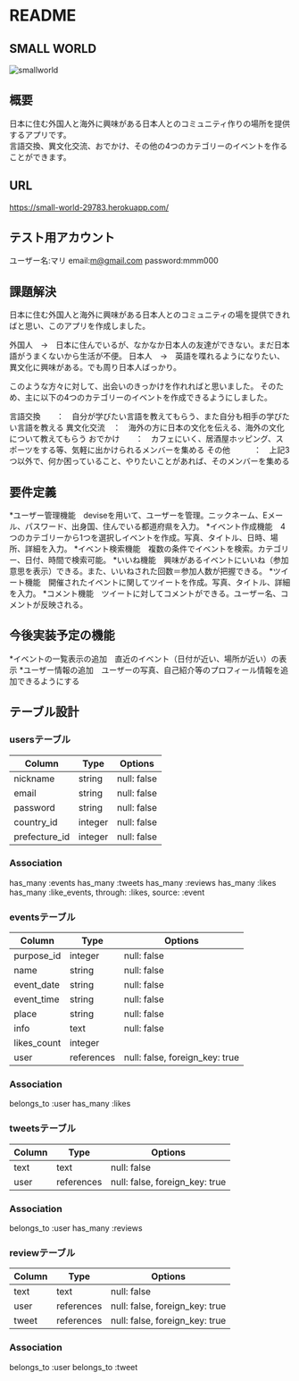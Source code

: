 # README

## SMALL WORLD
![smallworld](https://gyazo.com/0139337727a2a82bd0f2ddd77dc17d6d)


## 概要

日本に住む外国人と海外に興味がある日本人とのコミュニティ作りの場所を提供するアプリです。<br>
言語交換、異文化交流、おでかけ、その他の4つのカテゴリーのイベントを作ることができます。


## URL

https://small-world-29783.herokuapp.com/

## テスト用アカウント

ユーザー名:マリ
email:m@gmail.com
password:mmm000

## 課題解決

日本に住む外国人と海外に興味がある日本人とのコミュニティの場を提供できればと思い、このアプリを作成しました。

外国人　→　日本に住んでいるが、なかなか日本人の友達ができない。まだ日本語がうまくないから生活が不便。
日本人　→　英語を喋れるようになりたい、異文化に興味がある。でも周り日本人ばっかり。

このような方々に対して、出会いのきっかけを作れればと思いました。
そのため、主に以下の4つのカテゴリーのイベントを作成できるようにしました。

言語交換　　：　自分が学びたい言語を教えてもらう、また自分も相手の学びたい言語を教える
異文化交流　：　海外の方に日本の文化を伝える、海外の文化について教えてもらう
おでかけ　　：　カフェにいく、居酒屋ホッピング、スポーツをする等、気軽に出かけられるメンバーを集める
その他　　　：　上記3つ以外で、何か困っていること、やりたいことがあれば、そのメンバーを集める


## 要件定義

*ユーザー管理機能　deviseを用いて、ユーザーを管理。ニックネーム、Eメール、パスワード、出身国、住んでいる都道府県を入力。
*イベント作成機能　4つのカテゴリーから1つを選択しイベントを作成。写真、タイトル、日時、場所、詳細を入力。
*イベント検索機能　複数の条件でイベントを検索。カテゴリー、日付、時間で検索可能。
*いいね機能　興味があるイベントにいいね（参加意思を表示）できる。また、いいねされた回数＝参加人数が把握できる。
*ツイート機能　開催されたイベントに関してツイートを作成。写真、タイトル、詳細を入力。
*コメント機能　ツイートに対してコメントができる。ユーザー名、コメントが反映される。


## 今後実装予定の機能

*イベントの一覧表示の追加　直近のイベント（日付が近い、場所が近い）の表示
*ユーザー情報の追加　ユーザーの写真、自己紹介等のプロフィール情報を追加できるようにする





## テーブル設計

### usersテーブル

| Column            | Type       | Options                        |
| ----------------- | ---------- | ------------------------------ |
| nickname          | string     | null: false                    |
| email             | string     | null: false                    |
| password          | string     | null: false                    |
| country_id        | integer    | null: false                    |
| prefecture_id     | integer    | null: false                    |

### Association
has_many :events
has_many :tweets
has_many :reviews
has_many :likes
has_many :like_events, through: :likes, source: :event


### eventsテーブル

| Column            | Type       | Options                        |
| ----------------- | ---------- | ------------------------------ |
| purpose_id        | integer    | null: false                    |
| name              | string     | null: false                    |
| event_date        | string     | null: false                    |
| event_time        | string     | null: false                    |
| place             | string     | null: false                    |
| info              | text       | null: false                    |
| likes_count       | integer    |                                |
| user              | references | null: false, foreign_key: true |

### Association
belongs_to :user
has_many :likes


### tweetsテーブル

| Column            | Type       | Options                        |
| ----------------- | ---------- | ------------------------------ |
| text              | text       | null: false                    |
| user              | references | null: false, foreign_key: true |

### Association
belongs_to :user
has_many :reviews


### reviewテーブル

| Column            | Type       | Options                        |
| ----------------- | ---------- | ------------------------------ |
| text              | text       | null: false                    |
| user              | references | null: false, foreign_key: true |
| tweet             | references | null: false, foreign_key: true |

### Association
belongs_to :user
belongs_to :tweet
